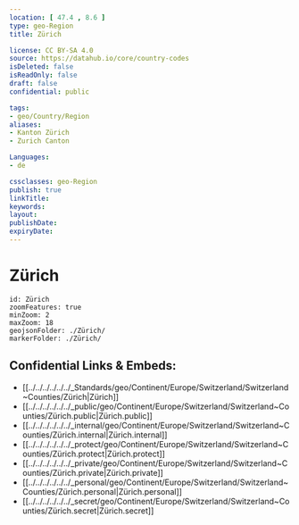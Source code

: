 ```yaml
---
location: [ 47.4 , 8.6 ] 
type: geo-Region
title: Zürich

license: CC BY-SA 4.0
source: https://datahub.io/core/country-codes
isDeleted: false
isReadOnly: false
draft: false
confidential: public

tags:
- geo/Country/Region
aliases:
- Kanton Zürich
- Zurich Canton

Languages:
- de

cssclasses: geo-Region
publish: true
linkTitle: 
keywords: 
layout: 
publishDate: 
expiryDate: 
---
```


# Zürich

```leaflet
id: Zürich
zoomFeatures: true 
minZoom: 2 
maxZoom: 18
geojsonFolder: ./Zürich/
markerFolder: ./Zürich/
```


## Confidential Links & Embeds: 
- [[../../../../../../_Standards/geo/Continent/Europe/Switzerland/Switzerland~Counties/Zürich|Zürich]] 
- [[../../../../../../_public/geo/Continent/Europe/Switzerland/Switzerland~Counties/Zürich.public|Zürich.public]] 
- [[../../../../../../_internal/geo/Continent/Europe/Switzerland/Switzerland~Counties/Zürich.internal|Zürich.internal]] 
- [[../../../../../../_protect/geo/Continent/Europe/Switzerland/Switzerland~Counties/Zürich.protect|Zürich.protect]] 
- [[../../../../../../_private/geo/Continent/Europe/Switzerland/Switzerland~Counties/Zürich.private|Zürich.private]] 
- [[../../../../../../_personal/geo/Continent/Europe/Switzerland/Switzerland~Counties/Zürich.personal|Zürich.personal]] 
- [[../../../../../../_secret/geo/Continent/Europe/Switzerland/Switzerland~Counties/Zürich.secret|Zürich.secret]] 


